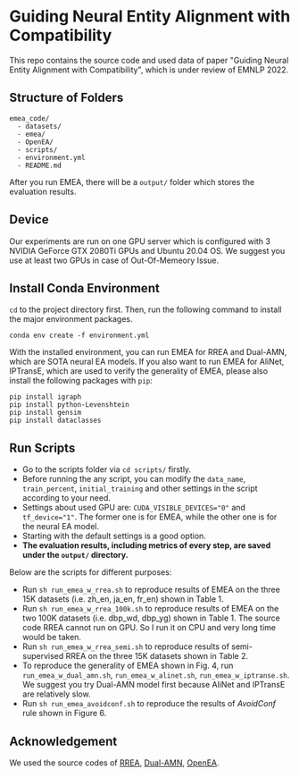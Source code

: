# Guiding Neural Entity Alignment with Compatibility

This repo contains the source code and used data of paper "Guiding Neural Entity Alignment with Compatibility", which is under review of EMNLP 2022.

## Structure of Folders

```
emea_code/
  - datasets/
  - emea/
  - OpenEA/
  - scripts/
  - environment.yml
  - README.md
```

After you run EMEA, there will be a `output/` folder which stores the evaluation results.

## Device
Our experiments are run on one GPU server which is configured with 3 NVIDIA GeForce GTX 2080Ti GPUs and Ubuntu 20.04 OS. 
We suggest you use at least two GPUs in case of Out-Of-Memeory Issue.


## Install Conda Environment
`cd` to the project directory first. Then, run the following command to install the major environment packages.
```shell
conda env create -f environment.yml
```

With the installed environment, you can run EMEA for RREA and Dual-AMN, which are SOTA neural EA models.
If you also want to run EMEA for AliNet, IPTransE, which are used to verify the generality of EMEA, please also install the following packages with `pip`:
```shell
pip install igraph
pip install python-Levenshtein
pip install gensim
pip install dataclasses
```

## Run Scripts
* Go to the scripts folder via `cd scripts/` firstly. 
* Before running the any script, you can modify the `data_name`, `train_percent`, `initial_training` and other settings in the script according to your need.
* Settings about used GPU are: `CUDA_VISIBLE_DEVICES="0"` and `tf_device="1"`. The former one is for EMEA, while the other one is for the neural EA model. 
* Starting with the default settings is a good option.
* **The evaluation results, including metrics of every step, are saved under the `output/` directory.**

Below are the scripts for different purposes:

* Run `sh run_emea_w_rrea.sh` to reproduce results of EMEA on the three 15K datasets (i.e. zh_en, ja_en, fr_en) shown in Table 1. 
* Run `sh run_emea_w_rrea_100k.sh` to reproduce results of EMEA on the two 100K datasets (i.e. dbp_wd, dbp_yg) shown in Table 1. The source code RREA cannot run on GPU. So I run it on CPU and very long time would be taken.
* Run `sh run_emea_w_rrea_semi.sh` to reproduce results of semi-supervised RREA on the three 15K datasets shown in Table 2.
* To reproduce the generality of EMEA shown in Fig. 4, run `run_emea_w_dual_amn.sh`, `run_emea_w_alinet.sh`, `run_emea_w_iptranse.sh`. 
We suggest you try Dual-AMN model first because AliNet and IPTransE are relatively slow.
* Run `sh run_emea_avoidconf.sh` to reproduce the results of _AvoidConf_ rule shown in Figure 6.


## Acknowledgement
We used the source codes of [RREA](https://github.com/MaoXinn/RREA), [Dual-AMN](https://github.com/MaoXinn/Dual-AMN), [OpenEA](https://github.com/nju-websoft/OpenEA).